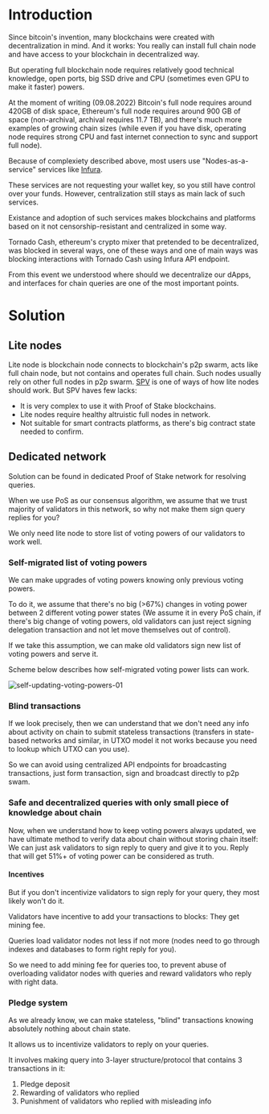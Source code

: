 # Introduction
Since bitcoin's invention, many blockchains were created with decentralization in mind. And it works: You really can install full chain node and have access to your blockchain in decentralized way. 

But operating full blockchain node requires relatively good technical knowledge, open ports, big SSD drive and CPU (sometimes even GPU to make it faster) powers.

At the moment of writing (09.08.2022) Bitcoin's full node requires around 420GB of disk space, Ethereum's full node requires around 900 GB of space (non-archival, archival requires 11.7 TB), and there's much more examples of growing chain sizes (while even if you have disk, operating node requires strong CPU and fast internet connection to sync and support full node).

Because of complexiety described above, most users use "Nodes-as-a-service" services like [Infura](https://infura.io/).

These services are not requesting your wallet key, so you still have control over your funds. However, centralization still stays as main lack of such services.

Existance and adoption of such services makes blockchains and platforms based on it not censorship-resistant and centralized in some way.

Tornado Cash, ethereum's crypto mixer that pretended to be decentralized, was blocked in several ways, one of these ways and one of main ways was blocking interactions with Tornado Cash using Infura API endpoint.

From this event we understood where should we decentralize our dApps, and interfaces for chain queries are one of the most important points.

# Solution

## Lite nodes

Lite node is blockchain node connects to blockchain's p2p swarm, acts like full chain node, but not contains and operates full chain. Such nodes usually rely on other full nodes in p2p swarm. [SPV](https://en.bitcoinwiki.org/wiki/Simplified_Payment_Verification) is one of ways of how lite nodes should work.
But SPV haves few lacks:
- It is very complex to use it with Proof of Stake blockchains.
- Lite nodes require healthy altruistic full nodes in network.
- Not suitable for smart contracts platforms, as there's big contract state needed to confirm.

## Dedicated network
Solution can be found in dedicated Proof of Stake network for resolving queries.

When we use PoS as our consensus algorithm, we assume that we trust majority of validators in this network, so why not make them sign query replies for you?

We only need lite node to store list of voting powers of our validators to work well.

### Self-migrated list of voting powers
We can make upgrades of voting powers knowing only previous voting powers.

To do it, we assume that there's no big (>67%) changes in voting power between 2 different voting power states (We assume it in every PoS chain, if there's big change of voting powers, old validators can just reject signing delegation transaction and not let move themselves out of control).

If we take this assumption, we can make old validators sign new list of voting powers and serve it.

Scheme below describes how self-migrated voting power lists can work.

![self-updating-voting-powers-01](https://user-images.githubusercontent.com/40735471/189504918-d3b5866a-10e3-4307-917b-b3983557ebc3.png)

### Blind transactions

If we look precisely, then we can understand that we don't need any info about activity on chain to submit stateless transactions (transfers in state-based networks and similar, in UTXO model it not works because you need to lookup which UTXO can you use).

So we can avoid using centralized API endpoints for broadcasting transactions, just form transaction, sign and broadcast directly to p2p swam.

### Safe and decentralized queries with only small piece of knowledge about chain

Now, when we understand how to keep voting powers always updated, we have ultimate method to verify data about chain without storing chain itself: We can just ask validators to sign reply to query and give it to you. Reply that will get 51%+ of voting power can be considered as truth.

#### Incentives

But if you don't incentivize validators to sign reply for your query, they most likely won't do it.

Validators have incentive to add your transactions to blocks: They get mining fee.

Queries load validator nodes not less if not more (nodes need to go through indexes and databases to form right reply for you). 

So we need to add mining fee for queries too, to prevent abuse of overloading validator nodes with queries and reward validators who reply with right data.

### Pledge system

As we already know, we can make stateless, "blind" transactions knowing absolutely nothing about chain state.

It allows us to incentivize validators to reply on your queries.

It involves making query into 3-layer structure/protocol that contains 3 transactions in it:
1. Pledge deposit 
2. Rewarding of validators who replied
3. Punishment of validators who replied with misleading info
